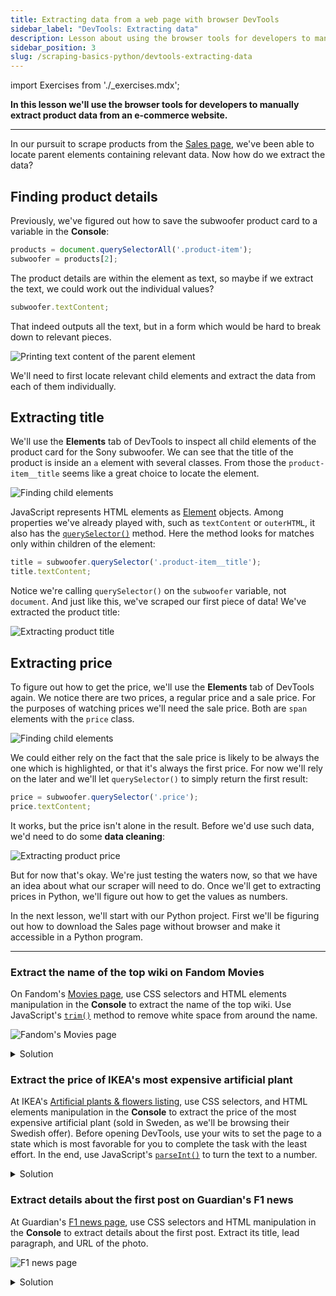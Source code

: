 ```yaml
---
title: Extracting data from a web page with browser DevTools
sidebar_label: "DevTools: Extracting data"
description: Lesson about using the browser tools for developers to manually extract product data from an e-commerce website.
sidebar_position: 3
slug: /scraping-basics-python/devtools-extracting-data
---
```


import Exercises from './_exercises.mdx';

**In this lesson we'll use the browser tools for developers to manually extract product data from an e-commerce website.**

---

In our pursuit to scrape products from the [Sales page](https://warehouse-theme-metal.myshopify.com/collections/sales), we've been able to locate parent elements containing relevant data. Now how do we extract the data?

## Finding product details

Previously, we've figured out how to save the subwoofer product card to a variable in the **Console**:

```js
products = document.querySelectorAll('.product-item');
subwoofer = products[2];
```

The product details are within the element as text, so maybe if we extract the text, we could work out the individual values?

```js
subwoofer.textContent;
```

That indeed outputs all the text, but in a form which would be hard to break down to relevant pieces.

![Printing text content of the parent element](./images/devtools-extracting-text.png)

We'll need to first locate relevant child elements and extract the data from each of them individually.

## Extracting title

We'll use the **Elements** tab of DevTools to inspect all child elements of the product card for the Sony subwoofer. We can see that the title of the product is inside an `a` element with several classes. From those the `product-item__title` seems like a great choice to locate the element.

![Finding child elements](./images/devtools-product-details.png)

JavaScript represents HTML elements as [Element](https://developer.mozilla.org/en-US/docs/Web/API/Element) objects. Among properties we've already played with, such as `textContent` or `outerHTML`, it also has the [`querySelector()`](https://developer.mozilla.org/en-US/docs/Web/API/Element/querySelector) method. Here the method looks for matches only within children of the element:

```js
title = subwoofer.querySelector('.product-item__title');
title.textContent;
```

Notice we're calling `querySelector()` on the `subwoofer` variable, not `document`. And just like this, we've scraped our first piece of data! We've extracted the product title:

![Extracting product title](./images/devtools-extracting-title.png)

## Extracting price

To figure out how to get the price, we'll use the **Elements** tab of DevTools again. We notice there are two prices, a regular price and a sale price. For the purposes of watching prices we'll need the sale price. Both are `span` elements with the `price` class.

![Finding child elements](./images/devtools-product-details.png)

We could either rely on the fact that the sale price is likely to be always the one which is highlighted, or that it's always the first price. For now we'll rely on the later and we'll let `querySelector()` to simply return the first result:

```js
price = subwoofer.querySelector('.price');
price.textContent;
```

It works, but the price isn't alone in the result. Before we'd use such data, we'd need to do some **data cleaning**:

![Extracting product price](./images/devtools-extracting-price.png)

But for now that's okay. We're just testing the waters now, so that we have an idea about what our scraper will need to do. Once we'll get to extracting prices in Python, we'll figure out how to get the values as numbers.

In the next lesson, we'll start with our Python project. First we'll be figuring out how to download the Sales page without browser and make it accessible in a Python program.

---

<Exercises />

### Extract the name of the top wiki on Fandom Movies

On Fandom's [Movies page](https://www.fandom.com/topics/movies), use CSS selectors and HTML elements manipulation in the **Console** to extract the name of the top wiki. Use JavaScript's [`trim()`](https://developer.mozilla.org/en-US/docs/Web/JavaScript/Reference/Global_Objects/String/trim) method to remove white space from around the name.

![Fandom's Movies page](./images/devtools-exercise-fandom.png)

<details>
  <summary>Solution</summary>

  1. Open the [Movies page](https://www.fandom.com/topics/movies).
  1. Activate the element selection tool in your DevTools.
  1. Click on the list item for the top Fandom wiki in the category.
  1. Notice that it has a class `topic_explore-wikis__link`.
  1. In the **Console**, execute `document.querySelector('.topic_explore-wikis__link')`. It returns element representing the top list item. The selector is apparently used only for the **Top Wikis** list, and because `document.querySelector()` returns the first matching element, we're almost done.
  1. In the **Console**, execute `item = document.querySelector('.topic_explore-wikis__link')` to save the element in a variable.
  1. In the **Console**, execute `item.textContent.trim()` to get the element's text without white space.
  1. At the time of writing, this returns `"Pixar Wiki"`.

</details>

### Extract the price of IKEA's most expensive artificial plant

At IKEA's [Artificial plants & flowers listing](https://www.ikea.com/se/en/cat/artificial-plants-flowers-20492/), use CSS selectors, and HTML elements manipulation in the **Console** to extract the price of the most expensive artificial plant (sold in Sweden, as we'll be browsing their Swedish offer). Before opening DevTools, use your wits to set the page to a state which is most favorable for you to complete the task with the least effort. In the end, use JavaScript's [`parseInt()`](https://developer.mozilla.org/en-US/docs/Web/JavaScript/Reference/Global_Objects/parseInt) to turn the text to a number.

<details>
  <summary>Solution</summary>

  1. Open the [Artificial plants & flowers listing](https://www.ikea.com/se/en/cat/artificial-plants-flowers-20492/).
  1. Sort the products by price, high to low, so that the most expensive plant appears first in the listing.
  1. Activate the element selection tool in your DevTools.
  1. Click on the price of the first and most expensive plant.
  1. Notice that it has a class `plp-price__integer`. In the markup the price is already structured into two elements, with the integer separate from the currency, which is convenient.
  1. In the **Console**, execute `document.querySelector('.plp-price__integer')`. It returns element representing the first list item. The selector is apparently used only inside product cards, and because `document.querySelector()` returns the first matching element, we're almost done.
  1. In the **Console**, execute `price = document.querySelector('.plp-price__integer')` to save the element in a variable.
  1. In the **Console**, execute `parseInt(price.textContent)` to get the price as a number.
  1. At the time of writing, this returns `699`, as in [699 SEK](https://www.google.com/search?q=699%20sek).

</details>

### Extract details about the first post on Guardian's F1 news

At Guardian's [F1 news page](https://www.theguardian.com/sport/formulaone), use CSS selectors and HTML manipulation in the **Console** to extract details about the first post. Extract its title, lead paragraph, and URL of the photo.

![F1 news page](./images/devtools-exercise-guardian2.png)

<details>
  <summary>Solution</summary>

  1. Open the [F1 news page](https://www.theguardian.com/sport/formulaone).
  1. Activate the element selection tool in your DevTools.
  1. Click on the first post.
  1. Notice that there are no good classes to go by. The markup uses generic tags and randomized classes. We must rely on the hierarchy and order of the elements instead.
  1. In the **Console**, execute `post = document.querySelector('#maincontent ul li')`. It returns element representing the first post.
  1. In the **Console**, execute `post.querySelector('h3').textContent` to extract the title.
  1. In the **Console**, execute `post.querySelector('span div').textContent` to extract the lead paragraph.
  1. In the **Console**, execute `post.querySelector('img').src` to extract the photo URL.

</details>
